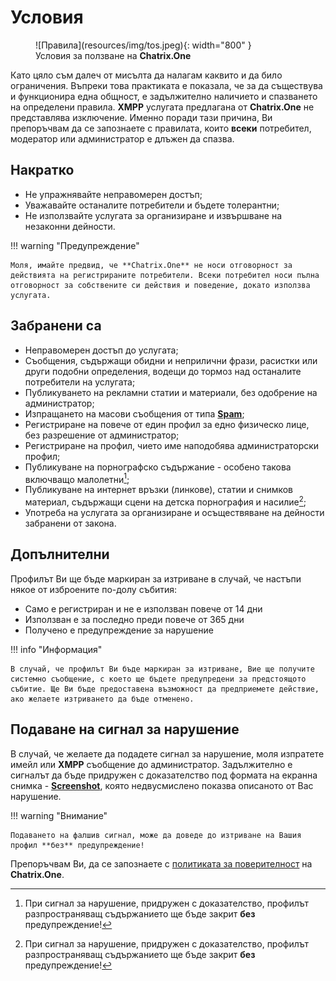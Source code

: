 # Условия

<figure markdown>
  ![Правила](resources/img/tos.jpeg){: width="800" }
  <figcaption>Условия за ползване на <b>Chatrix.One</b></figcaption>
</figure>

Като цяло съм далеч от мисълта да налагам каквито и да било ограничения. Въпреки това практиката е показала, че за да съществува и функционира една общност, е  задължително наличието и спазването на определени правила. **XMPP** услугата предлагана от **Chatrix.One** не представлява изключение. Именно поради тази причина, Ви препоръчвам да се запознаете с правилата, които **всеки** потребител, модератор или администратор е длъжен да спазва.

## Накратко

- Не упражнявайте неправомерен достъп;
- Уважавайте останалите потребители и бъдете толерантни;
- Не използвайте услугата за организиране и извършване на незаконни дейности.

!!! warning "Предупреждение"

    Моля, имайте предвид, че **Chatrix.One** не носи отговорност за действията на регистрираните потребители. Всеки потребител носи пълна отговорност за собствените си действия и поведение, докато използва услугата.

## Забранени са

- Неправомерен достъп до услугата;
- Съобщения, съдържащи обидни и неприлични фрази, расистки или други подобни определения, водещи до тормоз над останалите потребители на услугата;
- Публикуването на рекламни статии и материали, без одобрение на администратор;
- Изпращането на масови съобщения от типа [**Spam**](https://bg.wikipedia.org/wiki/Спам);
- Регистриране на повече от един профил за едно физическо лице, без разрешение от администратор;
- Регистриране на профил, чието име наподобява администраторски профил;
- Публикуване на порнографско съдържание - особено такова включващо малолетни[^1];
- Публикуване на интернет връзки (линкове), статии и снимков материал, съдържащи сцени на детска порнография и насилие[^1];
- Употреба на услугата за организиране и осъществяване на дейности забранени от закона.

## Допълнителни

Профилът Ви ще бъде маркиран за изтриване в случай, че настъпи някое от изброените по-долу събития:

- Само е регистриран и не е използван повече от 14 дни
- Използван е за последно преди повече от 365 дни
- Получено е предупреждение за нарушение

!!! info "Информация"

    В случай, че профилът Ви бъде маркиран за изтриване, Вие ще получите системно съобщение, с което ще бъдете предупредени за предстоящото събитие. Ще Ви бъде предоставена възможност да предприемете действие, ако желаете изтриването да бъде отменено.

## Подаване на сигнал за нарушение

В случай, че желаете да подадете сигнал за нарушение, моля изпратете имейл или **XMPP** съобщение до администратор. Задължително е сигналът да бъде придружен с доказателство под формата на екранна снимка - [**Screenshot**](https://en.wikipedia.org/wiki/Screenshot), която недвусмислено показва описаното от Вас нарушение.

!!! warning "Внимание"

    Подаването на фалшив сигнал, може да доведе до изтриване на Вашия профил **без** предупреждение!

[^1]: При сигнал за нарушение, придружен с доказателство, профилът разпространяващ съдържанието ще бъде закрит **без** предупреждение!

Препоръчвам Ви, да се запознаете с [политиката за поверителност](https://docs.chatrix.one/privacy/) на **Chatrix.One**.
